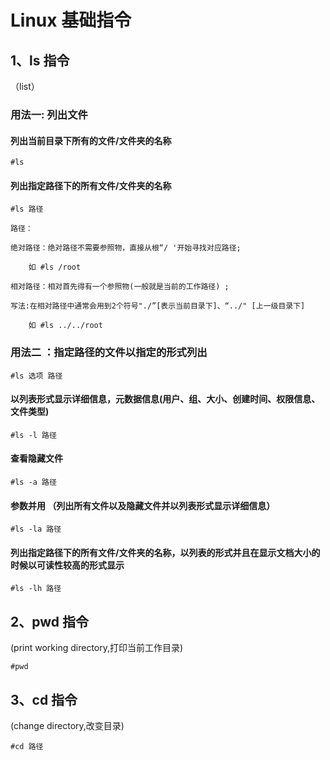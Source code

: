 # Linux 基础指令

## 1、ls 指令 

（list）

### 用法一:  列出文件

#### 列出当前目录下所有的文件/文件夹的名称
	#ls
#### 列出指定路径下的所有文件/文件夹的名称
	#ls 路径
```
路径：

绝对路径：绝对路径不需要参照物，直接从根“/ '开始寻找对应路径; 

	如 #ls /root

相对路径：相对首先得有一个参照物(一般就是当前的工作路径) ;

写法:在相对路径中通常会用到2个符号"./”[表示当前目录下]、“../" [上一级目录下]

	如 #ls ../../root
```
### 用法二 ：指定路径的文件以指定的形式列出
	#ls 选项 路径
#### 以列表形式显示详细信息，元数据信息(用户、组、大小、创建时间、权限信息、文件类型)
	#ls -l 路径
#### 查看隐藏文件
	#ls -a 路径
#### 参数并用	（列出所有文件以及隐藏文件并以列表形式显示详细信息）
	#ls -la	路径
#### 列出指定路径下的所有文件/文件夹的名称，以列表的形式并且在显示文档大小的时候以可读性较高的形式显示
	#ls -lh 路径

## 2、pwd 指令

(print working directory,打印当前工作目录)

	#pwd 

## 3、cd 指令

(change directory,改变目录)

	#cd 路径 